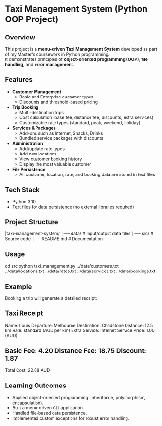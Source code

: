 # Taxi Management System (Python OOP Project)

## Overview
This project is a **menu-driven Taxi Management System** developed as part of my Master's coursework in Python programming.  
It demonstrates principles of **object-oriented programming (OOP)**, **file handling**, and **error management**.

## Features
- **Customer Management**
  - Basic and Enterprise customer types
  - Discounts and threshold-based pricing
- **Trip Booking**
  - Multi-destination trips
  - Cost calculation (base fee, distance fee, discounts, extra services)
  - Customizable rate types (standard, peak, weekend, holiday)
- **Services & Packages**
  - Add-ons such as Internet, Snacks, Drinks
  - Bundled service packages with discounts
- **Administration**
  - Add/update rate types
  - Add new locations
  - View customer booking history
  - Display the most valuable customer
- **File Persistence**
  - All customer, location, rate, and booking data are stored in text files

## Tech Stack
- Python 3.10
- Text files for data persistence (no external libraries required)

## Project Structure
|taxi-management-system/
│── data/ # Input/output data files
│── src/ # Source code
│── README.md # Documentation

## Usage
cd src
python taxi_management.py ../data/customers.txt ../data/locations.txt ../data/rates.txt ../data/services.txt ../data/bookings.txt

## Example
Booking a trip will generate a detailed receipt:

Taxi Receipt
-------------------------------
Name: Louis
Departure: Melbourne
Destination: Chadstone
Distance: 12.5 km
Rate: standard (AUD per km)
Extra Service: Internet
Service Price: 1.00 (AUD)

Basic Fee: 4.20
Distance Fee: 18.75
Discount: 1.87
-------------------------------
Total Cost: 22.08 AUD

## Learning Outcomes
- Applied object-oriented programming (inheritance, polymorphism, encapsulation).
- Built a menu-driven CLI application.
- Handled file-based data persistence.
- Implemented custom exceptions for robust error handling.


